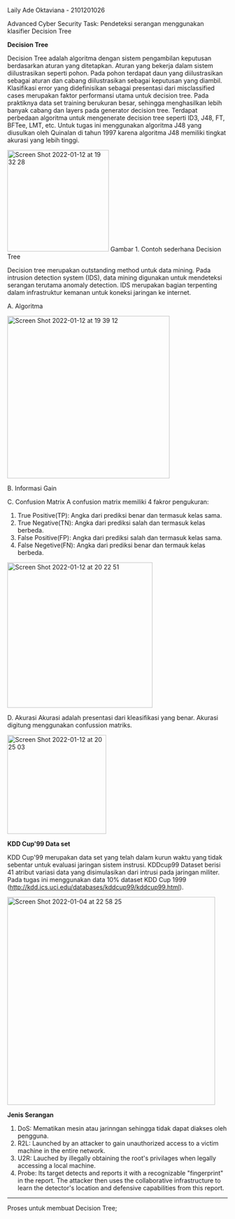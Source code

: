Laily Ade Oktaviana - 2101201026 

Advanced Cyber Security
Task: Pendeteksi serangan menggunakan klasifier Decision Tree

**Decision Tree**

Decision Tree adalah algoritma dengan sistem pengambilan keputusan berdasarkan aturan yang ditetapkan. Aturan yang bekerja dalam sistem diilustrasikan seperti pohon. Pada pohon terdapat daun yang diilustrasikan sebagai aturan dan cabang diilustrasikan sebagai keputusan yang diambil. Klasifikasi error yang didefinisikan sebagai presentasi dari misclassified cases merupakan faktor performansi utama untuk decision tree. Pada praktiknya data set training berukuran besar, sehingga menghasilkan lebih banyak cabang dan layers pada generator decision tree. Terdapat perbedaan algoritma untuk mengenerate decision tree seperti ID3, J48, FT, BFTee, LMT, etc. Untuk tugas ini menggunakan algoritma J48 yang diusulkan oleh Quinalan di tahun 1997 karena algoritma J48 memiliki tingkat akurasi yang lebih tinggi.  

<img width="232" alt="Screen Shot 2022-01-12 at 19 32 28" src="https://user-images.githubusercontent.com/73576347/149140972-00414f0d-d986-421d-be69-68ddc596c568.png">
Gambar 1. Contoh sederhana Decision Tree

Decision tree merupakan outstanding method untuk data mining. Pada intrusion detection system (IDS), data mining digunakan untuk mendeteksi serangan terutama anomaly detection. IDS merupakan bagian terpenting dalam infrastruktur kemanan untuk koneksi jaringan ke internet. 

A. Algoritma

<img width="371" alt="Screen Shot 2022-01-12 at 19 39 12" src="https://user-images.githubusercontent.com/73576347/149141902-6842e5fd-a694-402c-8680-f38540fb2824.png">

B. Informasi Gain

C. Confusion Matrix
A confusion matrix memiliki 4 fakror pengukuran: 
1. True Positive(TP): Angka dari prediksi benar dan termasuk kelas sama.
2. True Negative(TN): Angka dari prediksi salah dan termasuk kelas berbeda. 
3. False Positive(FP): Angka dari prediksi salah dan termasuk kelas sama.
4. False Negetive(FN): Angka dari  prediksi benar dan termauk kelas berbeda. 

<img width="332" alt="Screen Shot 2022-01-12 at 20 22 51" src="https://user-images.githubusercontent.com/73576347/149148439-c99e9f18-7930-4733-a421-cdce8bc7859d.png">

D. Akurasi
Akurasi adalah presentasi dari kleasifikasi yang benar. Akurasi digitung menggunakan confussion matriks. 

<img width="226" alt="Screen Shot 2022-01-12 at 20 25 03" src="https://user-images.githubusercontent.com/73576347/149148792-2baf4144-25ed-43fa-9b69-93d5e8dd4fd4.png">

**KDD Cup'99 Data set**

KDD Cup'99 merupakan data set yang telah dalam kurun waktu yang tidak sebentar untuk evaluasi jaringan sistem instrusi.  KDDcup99 Dataset berisi 41 atribut variasi data yang disimulasikan dari intrusi pada jaringan militer. Pada tugas ini menggunakan data 10% dataset KDD Cup 1999 (http://kdd.ics.uci.edu/databases/kddcup99/kddcup99.html).

<img width="475" alt="Screen Shot 2022-01-04 at 22 58 25" src="https://user-images.githubusercontent.com/73576347/148086948-a724e84c-9d56-4a9d-b653-d6186a53bf8d.png">


**Jenis Serangan**

1. DoS: Mematikan mesin atau jarinngan sehingga tidak dapat diakses oleh pengguna.
2. R2L: Launched by an attacker to gain unauthorized access to a victim machine in the entire network.
3. U2R: Lauched by illegally obtaining the root's privilages when legally accessing a local machine.
4. Probe: Its target detects and reports it with a recognizable "fingerprint" in the report. The attacker then uses the collaborative infrastructure to learn the detector's location and defensive capabilities from this report. 
--------

Proses untuk membuat Decision Tree;


